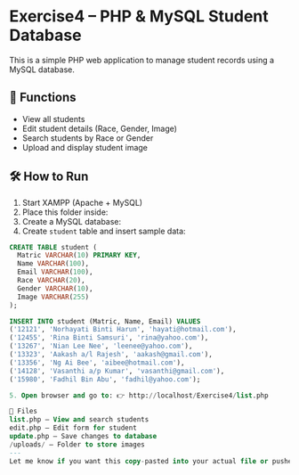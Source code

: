 # Exercise4 – PHP & MySQL Student Database

This is a simple PHP web application to manage student records using a MySQL database.

## 🔧 Functions

- View all students
- Edit student details (Race, Gender, Image)
- Search students by Race or Gender
- Upload and display student image

## 🛠 How to Run

1. Start XAMPP (Apache + MySQL)
2. Place this folder inside:
3. Create a MySQL database:
4. Create `student` table and insert sample data:
```sql
CREATE TABLE student (
  Matric VARCHAR(10) PRIMARY KEY,
  Name VARCHAR(100),
  Email VARCHAR(100),
  Race VARCHAR(20),
  Gender VARCHAR(10),
  Image VARCHAR(255)
);

INSERT INTO student (Matric, Name, Email) VALUES
('12121', 'Norhayati Binti Harun', 'hayati@hotmail.com'),
('12455', 'Rina Binti Samsuri', 'rina@yahoo.com'),
('13267', 'Nian Lee Nee', 'leenee@yahoo.com'),
('13323', 'Aakash a/l Rajesh', 'aakash@gmail.com'),
('13356', 'Ng Ai Bee', 'aibee@hotmail.com'),
('14128', 'Vasanthi a/p Kumar', 'vasanthi@gmail.com'),
('15980', 'Fadhil Bin Abu', 'fadhil@yahoo.com');

5. Open browser and go to: 👉 http://localhost/Exercise4/list.php

📁 Files
list.php – View and search students
edit.php – Edit form for student
update.php – Save changes to database
/uploads/ – Folder to store images
---
Let me know if you want this copy-pasted into your actual file or pushed to GitHub!
